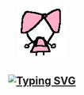 <h1 align="center">
  <img src="https://github.com/DelanceyGitHub/DelanceyGitHub/blob/main/MozelleSpin.gif" alt="GIF of a pink mouse spinning in a circle">
</h1>

<h2 align="center">
  <a href="https://git.io/typing-svg"><img src="https://readme-typing-svg.herokuapp.com?font=Sour+Gummy&size=30&pause=1000&color=F7C4CF&center=true&repeat=false&width=435&lines=I'm+Delancey+Zhao!" alt="Typing SVG" /></a>
</h2>
